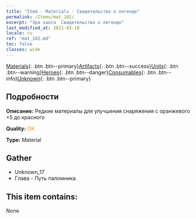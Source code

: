 ```yaml
---
title: "Item - Materials - Свидетельство о легенде"
permalink: /Items/mat_102/
excerpt: "Эра хаоса  Свидетельство о легенде"
last_modified_at: 2021-03-18
locale: ru
ref: "mat_102.md"
toc: false
classes: wide
---
```

 [Materials](/ru/Items/){: .btn .btn--primary}[Artifacts](/ru/Items/Artifacts/){: .btn .btn--success}[Units](/ru/Items/Units/){: .btn .btn--warning}[Heroes](/ru/Items/Heroes/){: .btn .btn--danger}[Consumables](/ru/Items/Consumables/){: .btn .btn--info}[Unknown](/ru/Items/Unknown/){: .btn .btn--primary}

## Подробности
 **Описание:** Редкие материалы для улучшения снаряжения c оранжевого +5 до красного

 **Quality:** <span style="color: #FF8C00">OK</span>

 **Type:** Material

## Gather

*    Unknown_17 
*    Глава - Путь паломника 

## This item contains:

  None

